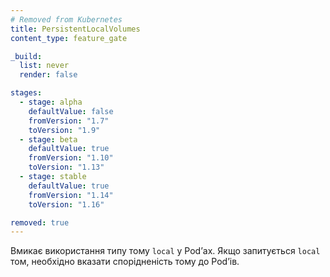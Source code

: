 ```yaml
---
# Removed from Kubernetes
title: PersistentLocalVolumes
content_type: feature_gate

_build:
  list: never
  render: false

stages:
  - stage: alpha 
    defaultValue: false
    fromVersion: "1.7"
    toVersion: "1.9"
  - stage: beta 
    defaultValue: true
    fromVersion: "1.10"
    toVersion: "1.13"
  - stage: stable
    defaultValue: true
    fromVersion: "1.14"
    toVersion: "1.16"

removed: true
---
```

Вмикає використання типу тому `local` у Podʼах. Якщо запитується `local` том, необхідно вказати спорідненість тому до Podʼів.
